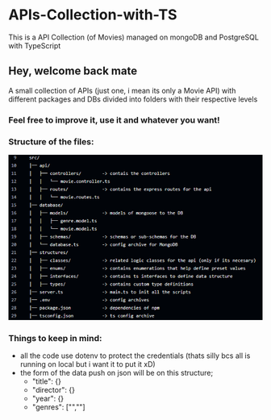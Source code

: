 # APIs-Collection-with-TS
This is a API Collection (of Movies) managed on mongoDB and PostgreSQL with TypeScript

## Hey, welcome back mate
A small collection of APIs (just one, i mean its only a Movie API) with different packages and DBs divided into folders with their respective levels

### Feel free to improve it, use it and whatever you want!

### Structure of the files:
![strcutdshfjdkshfdseschemabakanardoasibienfinolingo](/images/schema.png)

### Things to keep in mind:
- all the code use dotenv to protect the credentials (thats silly bcs all is running on local but i want it to put it xD)
- the form of the data push on json will be on this structure;
   - "title": {}
   - "director": {}
   - "year": {}
   - "genres": ["",""]


